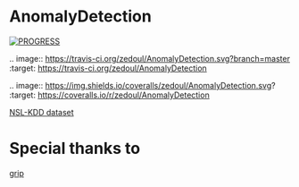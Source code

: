 AnomalyDetection
================
[![PROGRESS](https://www.sharelatex.com/github/repos/zedoul/AnomalyDetection/builds/latest/badge.svg)](https://www.sharelatex.com/github/repos/zedoul/AnomalyDetection/builds/3257683b6aa18a90d499d923f629fdd488cf7fbc/raw/output.pdf)

.. image:: https://travis-ci.org/zedoul/AnomalyDetection.svg?branch=master
   :target: https://travis-ci.org/zedoul/AnomalyDetection

.. image:: https://img.shields.io/coveralls/zedoul/AnomalyDetection.svg?
   :target: https://coveralls.io/r/zedoul/AnomalyDetection

[NSL-KDD dataset](http://nsl.cs.unb.ca/NSL-KDD/)

Special thanks to
=================
[grip](https://github.com/joeyespo/grip)
